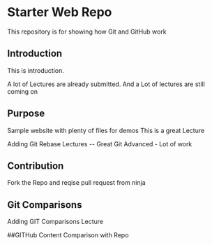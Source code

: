 # Starter Web Repo

This repository is for showing how Git and GitHub work

## Introduction

This is introduction. 

A lot of Lectures are already submitted.
And a Lot of lectures are still coming on


## Purpose

Sample website with plenty of files for demos
This is a great Lecture

Adding Git Rebase Lectures -- Great Git Advanced - Lot of work

## Contribution
Fork the Repo and reqise pull request from ninja

## Git Comparisons
Adding GIT Comparisons Lecture

##GITHub Content
Comparison with Repo

